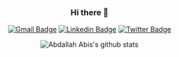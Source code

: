 <div align="center">
  
  ### Hi there 👋   
</div>

<div align="center">
  
  [![Gmail Badge](http://img.shields.io/badge/-Abis.abdallah@gmail.com-white?style=flat-square&logo=Gmail&logoColor=red&link=mailto:Abis.abdallah@gmail.com)](mailto:Abis.abdallah@gmail.com)
  [![Linkedin Badge](http://img.shields.io/badge/-Connect_with_Abdallah_Abis-white?style=flat-square&logo=Linkedin&logoColor=blue&link=https://www.linkedin.com/in/abdallah-abis/)](https://www.linkedin.com/in/abdallah-abis/)
  [![Twitter Badge](http://img.shields.io/badge/-follow_me_@Dev__Abis-white?style=flat-square&logo=Twitter&logoColor=blue&link=https://twitter.com/Dev_abis)](https://twitter.com/Dev_abis)
  
</div>

<div align="center">
  
  ![Abdallah Abis's github stats](https://github-readme-stats.vercel.app/api?username=AbdallahAbis&count_private=true&show_icons=true&theme=dark)
  
</div>
<!--
**AbdallahAbis/AbdallahAbis** is a ✨ _special_ ✨ repository because its `README.md` (this file) appears on your GitHub profile.

Here are some ideas to get you started:

- 🔭 I’m currently working on ...
- 🌱 I’m currently learning ...
- 👯 I’m looking to collaborate on ...
- 🤔 I’m looking for help with ...
- 💬 Ask me about ...
- 📫 How to reach me: ...
- 😄 Pronouns: ...
- ⚡ Fun fact: ...
-->
